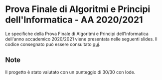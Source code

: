 # Prova Finale di Algoritmi e Principi dell'Informatica - AA 2020/2021

Le specifiche della Prova Finale di Algoritmi e Principi dell'Informatica dell'anno accademico 2020/2021 viene presentata nelle seguenti slides.
Il codice consegnato può essere consultato [qui](api-project.c).

## Note

Il progetto è stato valutato con un punteggio di 30/30 con lode.
